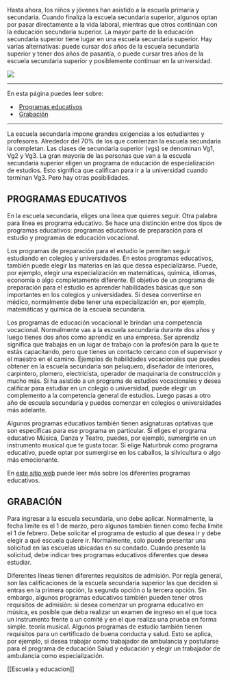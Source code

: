 Hasta ahora, los niños y jóvenes han asistido a la escuela primaria y secundaria. Cuando finaliza la escuela secundaria superior, algunos optan por pasar directamente a la vida laboral, mientras que otros continúan con la educación secundaria superior. La mayor parte de la educación secundaria superior tiene lugar en una escuela secundaria superior. Hay varias alternativas: puede cursar dos años de la escuela secundaria superior y tener dos años de pasantía, o puede cursar tres años de la escuela secundaria superior y posiblemente continuar en la universidad.

![](https://cdn.kursoria.no/pensum/elements/-_sxdcfv.jpg)

---

En esta página puedes leer sobre:

-    [Programas educativos](#programas-educativos)
-    [Grabación](#grabaci%C3%B3n)

---

La escuela secundaria impone grandes exigencias a los estudiantes y profesores. Alrededor del 70% de los que comienzan la escuela secundaria la completan. Las clases de secundaria superior (vgs) se denominan Vg1, Vg2 y Vg3. La gran mayoría de las personas que van a la escuela secundaria superior eligen un programa de educación de especialización de estudios. Esto significa que califican para ir a la universidad cuando terminan Vg3. Pero hay otras posibilidades.

## PROGRAMAS EDUCATIVOS

En la escuela secundaria, eliges una línea que quieres seguir. Otra palabra para línea es programa educativo. Se hace una distinción entre dos tipos de programas educativos: programas educativos de preparación para el estudio y programas de educación vocacional.

Los programas de preparación para el estudio le permiten seguir estudiando en colegios y universidades. En estos programas educativos, también puede elegir las materias en las que desea especializarse. Puede, por ejemplo, elegir una especialización en matemáticas, química, idiomas, economía o algo completamente diferente. El objetivo de un programa de preparación para el estudio es aprender habilidades básicas que son importantes en los colegios y universidades. Si desea convertirse en médico, normalmente debe tener una especialización en, por ejemplo, matemáticas y química de la escuela secundaria.

Los programas de educación vocacional le brindan una competencia vocacional. Normalmente vas a la escuela secundaria durante dos años y luego tienes dos años como aprendiz en una empresa. Ser aprendiz significa que trabajas en un lugar de trabajo con la profesión para la que te estás capacitando, pero que tienes un contacto cercano con el supervisor y el maestro en el camino. Ejemplos de habilidades vocacionales que puedes obtener en la escuela secundaria son peluquero, diseñador de interiores, carpintero, plomero, electricista, operador de maquinaria de construcción y mucho más. Si ha asistido a un programa de estudios vocacionales y desea calificar para estudiar en un colegio o universidad, puede elegir un complemento a la competencia general de estudios. Luego pasas a otro año de escuela secundaria y puedes comenzar en colegios o universidades más adelante.

Algunos programas educativos también tienen asignaturas optativas que son específicas para ese programa en particular. Si eliges el programa educativo Música, Danza y Teatro, puedes, por ejemplo, sumergirte en un instrumento musical que te gusta tocar. Si elige Naturbruk como programa educativo, puede optar por sumergirse en los caballos, la silvicultura o algo más emocionante.

En [este sitio web](https://www.vilbli.no/nb/nb%20/no/utdanningsprogram-og-programomrader/a/032577) puede leer más sobre los diferentes programas educativos.

## GRABACIÓN

Para ingresar a la escuela secundaria, uno debe aplicar. Normalmente, la fecha límite es el 1 de marzo, pero algunos también tienen como fecha límite el 1 de febrero. Debe solicitar el programa de estudio al que desea ir y debe elegir a qué escuela quiere ir. Normalmente, solo puede presentar una solicitud en las escuelas ubicadas en su condado. Cuando presente la solicitud, debe indicar tres programas educativos diferentes que desea estudiar.

Diferentes líneas tienen diferentes requisitos de admisión. Por regla general, son las calificaciones de la escuela secundaria superior las que deciden si entras en la primera opción, la segunda opción o la tercera opción. Sin embargo, algunos programas educativos también pueden tener otros requisitos de admisión: si desea comenzar un programa educativo en música, es posible que deba realizar un examen de ingreso en el que toca un instrumento frente a un comité y en el que realiza una prueba en forma simple. teoría musical. Algunos programas de estudio también tienen requisitos para un certificado de buena conducta y salud. Esto se aplica, por ejemplo, si desea trabajar como trabajador de ambulancia y postularse para el programa de educación Salud y educación y elegir un trabajador de ambulancia como especialización.

[[Escuela y educacion]]